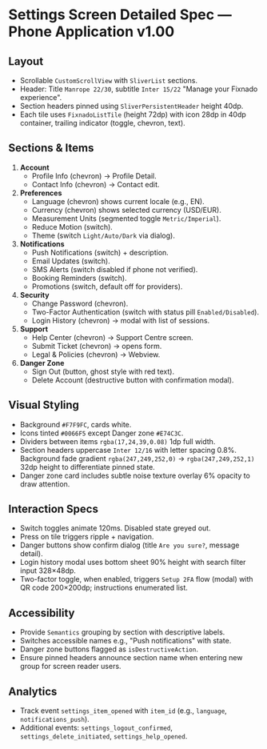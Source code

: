 # Settings Screen Detailed Spec — Phone Application v1.00

## Layout
- Scrollable `CustomScrollView` with `SliverList` sections.
- Header: Title `Manrope 22/30`, subtitle `Inter 15/22` "Manage your Fixnado experience".
- Section headers pinned using `SliverPersistentHeader` height 40dp.
- Each tile uses `FixnadoListTile` (height 72dp) with icon 28dp in 40dp container, trailing indicator (toggle, chevron, text).

## Sections & Items
1. **Account**
   - Profile Info (chevron) → Profile Detail.
   - Contact Info (chevron) → Contact edit.
2. **Preferences**
   - Language (chevron) shows current locale (e.g., EN).
   - Currency (chevron) shows selected currency (USD/EUR).
   - Measurement Units (segmented toggle `Metric/Imperial`).
   - Reduce Motion (switch).
   - Theme (switch `Light/Auto/Dark` via dialog).
3. **Notifications**
   - Push Notifications (switch) + description.
   - Email Updates (switch).
   - SMS Alerts (switch disabled if phone not verified).
   - Booking Reminders (switch).
   - Promotions (switch, default off for providers).
4. **Security**
   - Change Password (chevron).
   - Two-Factor Authentication (switch with status pill `Enabled/Disabled`).
   - Login History (chevron) -> modal with list of sessions.
5. **Support**
   - Help Center (chevron) -> Support Centre screen.
   - Submit Ticket (chevron) -> opens form.
   - Legal & Policies (chevron) -> Webview.
6. **Danger Zone**
   - Sign Out (button, ghost style with red text).
   - Delete Account (destructive button with confirmation modal).

## Visual Styling
- Background `#F7F9FC`, cards white.
- Icons tinted `#0066F5` except Danger zone `#E74C3C`.
- Dividers between items `rgba(17,24,39,0.08)` 1dp full width.
- Section headers uppercase `Inter 12/16` with letter spacing 0.8%. Background fade gradient `rgba(247,249,252,0)` → `rgba(247,249,252,1)` 32dp height to differentiate pinned state.
- Danger zone card includes subtle noise texture overlay 6% opacity to draw attention.

## Interaction Specs
- Switch toggles animate 120ms. Disabled state greyed out.
- Press on tile triggers ripple + navigation.
- Danger buttons show confirm dialog (title `Are you sure?`, message detail).
- Login history modal uses bottom sheet 90% height with search filter input 328×48dp.
- Two-factor toggle, when enabled, triggers `Setup 2FA` flow (modal) with QR code 200×200dp; instructions enumerated list.

## Accessibility
- Provide `Semantics` grouping by section with descriptive labels.
- Switches accessible names e.g., "Push notifications" with state.
- Danger zone buttons flagged as `isDestructiveAction`.
- Ensure pinned headers announce section name when entering new group for screen reader users.

## Analytics
- Track event `settings_item_opened` with `item_id` (e.g., `language`, `notifications_push`).
- Additional events: `settings_logout_confirmed`, `settings_delete_initiated`, `settings_help_opened`.
